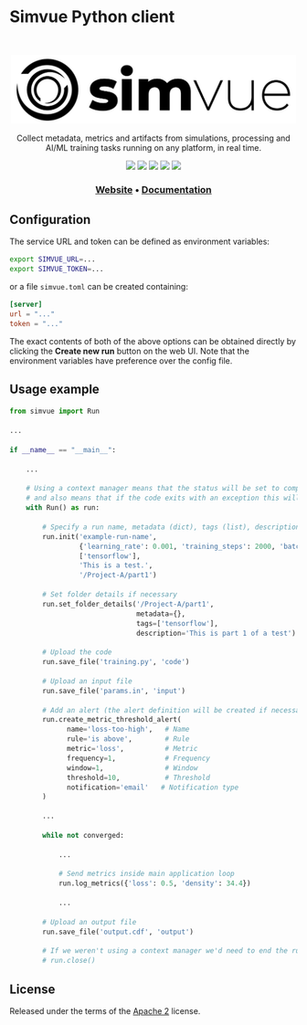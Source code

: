 # Simvue Python client

<br/>

<p align="center">
  <picture>
    <source media="(prefers-color-scheme: dark)" srcset="https://raw.githubusercontent.com/simvue-io/.github/refs/heads/main/simvue-white.png" />
    <source media="(prefers-color-scheme: light)" srcset="https://raw.githubusercontent.com/simvue-io/.github/refs/heads/main/simvue-black.png" />
    <img alt="Simvue" src="https://github.com/simvue-io/.github/blob/5eb8cfd2edd3269259eccd508029f269d993282f/simvue-black.png" width="500">
  </picture>
</p>

<p align="center">
Collect metadata, metrics and artifacts from simulations, processing and AI/ML training tasks running on any platform, in real time.
</p>

<div align="center">
<a href="https://github.com/simvue-io/client/blob/main/LICENSE" target="_blank"><img src="https://img.shields.io/github/license/simvue-io/client"/></a>
<img src="https://img.shields.io/badge/python-3.10%20%7C%203.11%20%7C%203.12%20%7C%203.13-blue">
<a href="https://pypi.org/project/simvue/" target="_blank"><img src="https://img.shields.io/pypi/v/simvue.svg"/></a>
<a href="https://pepy.tech/project/simvue"><img src="https://static.pepy.tech/badge/simvue"/></a>
<a href="https://github.com/astral-sh/ruff"><img src="https://img.shields.io/endpoint?url=https://raw.githubusercontent.com/astral-sh/ruff/main/assets/badge/v2.json"></a>
</div>

<h3 align="center">
 <a href="https://simvue.io"><b>Website</b></a>
  •
  <a href="https://docs.simvue.io"><b>Documentation</b></a>
</h3>

## Configuration
The service URL and token can be defined as environment variables:
```sh
export SIMVUE_URL=...
export SIMVUE_TOKEN=...
```
or a file `simvue.toml` can be created containing:
```toml
[server]
url = "..."
token = "..."
```
The exact contents of both of the above options can be obtained directly by clicking the **Create new run** button on the web UI. Note that the environment variables have preference over the config file.

## Usage example
```python
from simvue import Run

...

if __name__ == "__main__":

    ...

    # Using a context manager means that the status will be set to completed automatically,
    # and also means that if the code exits with an exception this will be reported to Simvue
    with Run() as run:

        # Specify a run name, metadata (dict), tags (list), description, folder
        run.init('example-run-name',
                 {'learning_rate': 0.001, 'training_steps': 2000, 'batch_size': 32}, # Metadaata
                 ['tensorflow'],                                                     # Tags
                 'This is a test.',                                                  # Description
                 '/Project-A/part1')                                                 # Folder full path

        # Set folder details if necessary
        run.set_folder_details('/Project-A/part1',                     # Folder full path
                               metadata={},                            # Metadata
                               tags=['tensorflow'],                    # Tags
                               description='This is part 1 of a test') # Description

        # Upload the code
        run.save_file('training.py', 'code')

        # Upload an input file
        run.save_file('params.in', 'input')

        # Add an alert (the alert definition will be created if necessary)
        run.create_metric_threshold_alert(
              name='loss-too-high',   # Name
              rule='is above',        # Rule
              metric='loss',          # Metric
              frequency=1,            # Frequency
              window=1,               # Window
              threshold=10,           # Threshold
              notification='email'   # Notification type
        )

        ...

        while not converged:

            ...

            # Send metrics inside main application loop
            run.log_metrics({'loss': 0.5, 'density': 34.4})

            ...

        # Upload an output file
        run.save_file('output.cdf', 'output')

        # If we weren't using a context manager we'd need to end the run
        # run.close()
```

## License

Released under the terms of the [Apache 2](https://github.com/simvue-io/client/blob/main/LICENSE) license.
